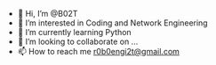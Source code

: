 - 👋 Hi, I’m @B02T
- 👀 I’m interested in Coding and Network Engineering
- 🌱 I’m currently learning Python
- 💞️ I’m looking to collaborate on ...
- 📫 How to reach me r0b0engi2t@gmail.com

<!---
B02T/B02T is a ✨ special ✨ repository because its `README.md` (this file) appears on your GitHub profile.
You can click the Preview link to take a look at your changes.
--->
